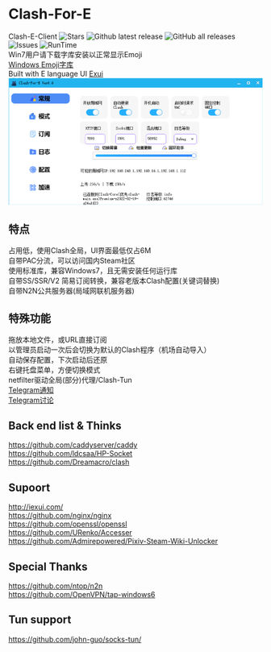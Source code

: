 # Clash-For-E
Clash-E-Client
![Stars](https://img.shields.io/github/stars/Admirepowered/Clash-For-E?color=red&style=flat-square)
![Github latest release](https://img.shields.io/github/downloads/Admirepowered/Clash-For-E/latest/total?style=flat-square)
![GitHub all releases](https://img.shields.io/github/downloads/Admirepowered/Clash-For-E/total?style=flat-square)
![Issues](https://img.shields.io/bitbucket/issues-raw/Admirepowered/Clash-For-E)
![RunTime](https://img.shields.io/static/v1?label=runtime&message=Windows7%2B&color=yellow&style=flat-square)  
Win7用户请下载字库安装以正常显示Emoji  
[Windows Emoji字库](https://cdn.jsdelivr.net/gh/Admirepowered/Clash-For-E@main/res/seguiemj.ttf)  
Built with E language UI [Exui](http://iexui.com/)  
![demo](https://raw.githubusercontent.com/Admirepowered/Clash-For-E/main/res/demo1.png)
## 特点
占用低，使用Clash全局，UI界面最低仅占6M  
自带PAC分流，可以访问国内Steam社区  
使用标准库，兼容Windows7，且无需安装任何运行库  
自带SS/SSR/V2 简易订阅转换，兼容老版本Clash配置(关键词替换)  
自带N2N公共服务器(局域网联机服务器)  
## 特殊功能
拖放本地文件，或URL直接订阅  
以管理员启动一次后会切换为默认的Clash程序（机场自动导入）  
自动保存配置，下次启动后还原  
右键托盘菜单，方便切换模式  
netfilter驱动全局(部分)代理/Clash-Tun  
[Telegram通知](https://t.me/clashfores)  
[Telegram讨论](https://t.me/clashfore)


## Back end list & Thinks
https://github.com/caddyserver/caddy  
https://github.com/ldcsaa/HP-Socket  
https://github.com/Dreamacro/clash  

## Supoort
http://iexui.com/  
https://github.com/nginx/nginx  
https://github.com/openssl/openssl  
https://github.com/URenko/Accesser  
https://github.com/Admirepowered/Pixiv-Steam-Wiki-Unlocker  
## Special Thanks
https://github.com/ntop/n2n  
https://github.com/OpenVPN/tap-windows6  

## Tun support
https://github.com/john-guo/socks-tun/
